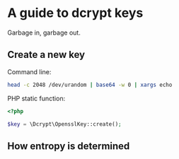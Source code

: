 # A guide to dcrypt keys

Garbage in, garbage out.

## Create a new key

Command line:
```bash
head -c 2048 /dev/urandom | base64 -w 0 | xargs echo
```

PHP static function:

```php
<?php

$key = \Dcrypt\OpensslKey::create();
```

## How entropy is determined